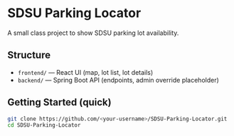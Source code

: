 # SDSU Parking Locator

A small class project to show SDSU parking lot availability.

## Structure
- `frontend/` — React UI (map, lot list, lot details)
- `backend/` — Spring Boot API (endpoints, admin override placeholder)

## Getting Started (quick)
```bash
git clone https://github.com/<your-username>/SDSU-Parking-Locator.git
cd SDSU-Parking-Locator
